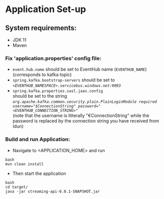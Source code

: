 
# Application Set-up
## System requirements:
* JDK 11
* Maven


### Fix 'application.properties' config file:
* `event.hub.name`
  should be set to EventHub name (`EVENTHUB_NAME`) (corresponds to kafka topic)
* `spring.kafka.bootstrap-servers`
  should be set to _`<EVENTHUB_NAMESPACE>.servicebus.windows.net:9093`_ 
* `spring.kafka.properties.sasl.jaas.config`  
  should be set to the string  
  _`org.apache.kafka.common.security.plain.PlainLoginModule required username="$ConnectionString" password="<EVENTHUB_CONNECTION_STRING>"`_  
  (note that the username is litterally "€ConnectionString" while the password is replaced by the connection string you have received from Idun)


### Build and run Application:
* Navigate to <APPLICATION_HOME> and run
```
bash
mvn clean install
```

* Then start the application
```
bash
cd target/
java -jar streaming-api-0.0.1-SNAPSHOT.jar
```
